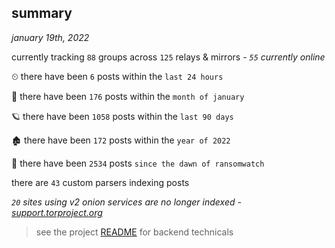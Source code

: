 
## summary
_january 19th, 2022_

currently tracking `88` groups across `125` relays & mirrors - _`55` currently online_

⏲ there have been `6` posts within the `last 24 hours`

🦈 there have been `176` posts within the `month of january`

🪐 there have been `1058` posts within the `last 90 days`

🏚 there have been `172` posts within the `year of 2022`

🦕 there have been `2534` posts `since the dawn of ransomwatch`

there are `43` custom parsers indexing posts

_`20` sites using v2 onion services are no longer indexed - [support.torproject.org](https://support.torproject.org/onionservices/v2-deprecation/)_

> see the project [README](https://github.com/thetanz/ransomwatch#ransomwatch--) for backend technicals

